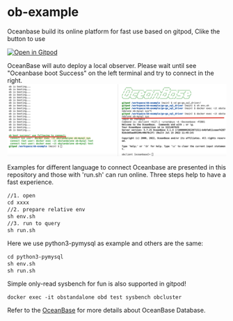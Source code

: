 # ob-example
Oceanbase build its online platform for fast use based on gitpod, Clike the button to use

[![Open in Gitpod](https://gitpod.io/button/open-in-gitpod.svg)](https://gitpod.io/#https://github.com/oceanbase/ob-example)

OceanBase will auto deploy a local observer. Please wait until see "Oceanbase boot Success" on the left terminal and try to connect in the right.
![示意图](./tools/scripts/gitpod1.png)

Examples for different language to connect Oceanbase are presented in this repository and those with 'run.sh' can run online. Three steps help to have a fast experience. 
```
//1. open 
cd xxxx
//2. prepare relative env
sh env.sh
//3. run to query
sh run.sh
```
Here we use python3-pymysql as example and others are the same:
```
cd python3-pymysql
sh env.sh
sh run.sh
```
Simple only-read sysbench for fun is also supported in gitpod!
```
docker exec -it obstandalone obd test sysbench obcluster
```
Refer to the [OceanBase](https://open.oceanbase.com) for more details about OceanBase Database.




